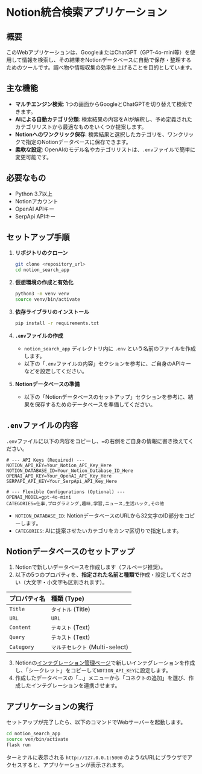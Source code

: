 # Notion統合検索アプリケーション

## 概要

このWebアプリケーションは、GoogleまたはChatGPT（GPT-4o-mini等）を使用して情報を検索し、その結果をNotionデータベースに自動で保存・整理するためのツールです。調べ物や情報収集の効率を上げることを目的としています。

## 主な機能

-   **マルチエンジン検索**: 1つの画面からGoogleとChatGPTを切り替えて検索できます。
-   **AIによる自動カテゴリ分類**: 検索結果の内容をAIが解釈し、予め定義されたカテゴリリストから最適なものをいくつか提案します。
-   **Notionへのワンクリック保存**: 検索結果と選択したカテゴリを、ワンクリックで指定のNotionデータベースに保存できます。
-   **柔軟な設定**: OpenAIのモデル名やカテゴリリストは、`.env`ファイルで簡単に変更可能です。

## 必要なもの

-   Python 3.7以上
-   Notionアカウント
-   OpenAI APIキー
-   SerpApi APIキー

## セットアップ手順

1.  **リポジトリのクローン**
    ```bash
    git clone <repository_url>
    cd notion_search_app
    ```

2.  **仮想環境の作成と有効化**
    ```bash
    python3 -m venv venv
    source venv/bin/activate
    ```

3.  **依存ライブラリのインストール**
    ```bash
    pip install -r requirements.txt
    ```

4.  **`.env`ファイルの作成**
    -   `notion_search_app` ディレクトリ内に `.env` という名前のファイルを作成します。
    -   以下の「`.env`ファイルの内容」セクションを参考に、ご自身のAPIキーなどを設定してください。

5.  **Notionデータベースの準備**
    -   以下の「Notionデータベースのセットアップ」セクションを参考に、結果を保存するためのデータベースを準備してください。

## `.env`ファイルの内容

`.env`ファイルに以下の内容をコピーし、`=`の右側をご自身の情報に書き換えてください。

```plaintext
# --- API Keys (Required) ---
NOTION_API_KEY=Your_Notion_API_Key_Here
NOTION_DATABASE_ID=Your_Notion_Database_ID_Here
OPENAI_API_KEY=Your_OpenAI_API_Key_Here
SERPAPI_API_KEY=Your_SerpApi_API_Key_Here

# --- Flexible Configurations (Optional) ---
OPENAI_MODEL=gpt-4o-mini
CATEGORIES=仕事,プログラミング,趣味,学習,ニュース,生活ハック,その他
```

-   `NOTION_DATABASE_ID`: NotionデータベースのURLから32文字のID部分をコピーします。
-   `CATEGORIES`: AIに提案させたいカテゴリをカンマ区切りで指定します。

## Notionデータベースのセットアップ

1.  Notionで新しいデータベースを作成します（フルページ推奨）。
2.  以下の5つのプロパティを、**指定された名前と種類で**作成・設定してください（大文字・小文字も区別されます）。

| プロパティ名 | 種類 (Type)         |
| :----------- | :------------------ |
| `Title`      | `タイトル` (Title)  |
| `URL`        | `URL`               |
| `Content`    | `テキスト` (Text)   |
| `Query`      | `テキスト` (Text)   |
| `Category`   | `マルチセレクト` (Multi-select) |

3.  Notionの[インテグレーション管理ページ](https://www.notion.so/my-integrations)で新しいインテグレーションを作成し、「シークレット」をコピーして`NOTION_API_KEY`に設定します。
4.  作成したデータベースの「...」メニューから「コネクトの追加」を選び、作成したインテグレーションを連携させます。

## アプリケーションの実行

セットアップが完了したら、以下のコマンドでWebサーバーを起動します。

```bash
cd notion_search_app
source ven/bin/activate
flask run
```

ターミナルに表示される `http://127.0.0.1:5000` のようなURLにブラウザでアクセスすると、アプリケーションが表示されます。

